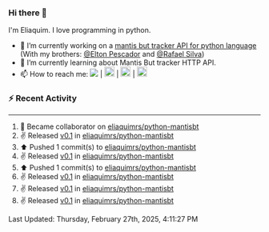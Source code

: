 ### Hi there 👋

I'm Eliaquim. I love programming in python.

- 🔭 I’m currently working on a [mantis but tracker API for python language](https://github.com/eliaquimrs/python-mantis) (With my brothers: [@Elton Pescador](https://github.com/FishermanXD) and [@Rafael Silva](https://github.com/rafalexandre1))
- 🌱 I’m currently learning about Mantis But tracker HTTP API.
- 📫 How to reach me:
  <a href="https://twitter.com/eliaquimrsv"><img src="https://img.shields.io/twitter/url?url=https%3A%2F%2Ftwitter.com%2Feliaquimrsv"/></a> |
  <a style="margin-left=20px" href="https://www.instagram.com/eliaquimrs/"><img height="20" width="20" src="https://cdn.simpleicons.org/instagram"/></a> |
  <a href="https://www.facebook.com/eliaquim.rodrigues.1"><img height="20" width="20" src="https://cdn.simpleicons.org/facebook"/></a> |
  <a href="https://www.linkedin.com/in/eliaquimrs"><img height="20" width="20" src="https://cdn.simpleicons.org/linkedin"/></a>

### ⚡ Recent Activity
---
<!--RECENT_ACTIVITY:start-->
1. 🤝 Became collaborator on [eliaquimrs/python-mantisbt](https://github.com/eliaquimrs/python-mantisbt)<br>
2. ✌️ Released [v0.1](https://github.com/eliaquimrs/python-mantisbt/releases/tag/0.1) in [eliaquimrs/python-mantisbt](https://github.com/eliaquimrs/python-mantisbt)<br>
3. ⬆️ Pushed 1 commit(s) to [eliaquimrs/python-mantisbt](https://github.com/eliaquimrs/python-mantisbt)<br>
4. ✌️ Released [v0.1](https://github.com/eliaquimrs/python-mantisbt/releases/tag/0.1) in [eliaquimrs/python-mantisbt](https://github.com/eliaquimrs/python-mantisbt)<br>
5. ⬆️ Pushed 1 commit(s) to [eliaquimrs/python-mantisbt](https://github.com/eliaquimrs/python-mantisbt)<br>
6. ✌️ Released [v0.1](https://github.com/eliaquimrs/python-mantisbt/releases/tag/0.1) in [eliaquimrs/python-mantisbt](https://github.com/eliaquimrs/python-mantisbt)<br>
7. ✌️ Released [v0.1](https://github.com/eliaquimrs/python-mantisbt/releases/tag/0.1) in [eliaquimrs/python-mantisbt](https://github.com/eliaquimrs/python-mantisbt)<br>
8. ✌️ Released [v0.1](https://github.com/eliaquimrs/python-mantisbt/releases/tag/0.1) in [eliaquimrs/python-mantisbt](https://github.com/eliaquimrs/python-mantisbt)<br>
<!--RECENT_ACTIVITY:end-->

<!--RECENT_ACTIVITY:last_update-->
Last Updated: Thursday, February 27th, 2025, 4:11:27 PM
<!--RECENT_ACTIVITY:last_update_end-->
<!--
**eliaquimrs/eliaquimrs** is a ✨ _special_ ✨ repository because its `README.md` (this file) appears on your GitHub profile.

Here are some ideas to get you started:

- 🔭 I’m currently working on ...
- 🌱 I’m currently learning ...
- 👯 I’m looking to collaborate on ...
- 🤔 I’m looking for help with ...
- 💬 Ask me about ...
- 📫 How to reach me: ...
- 😄 Pronouns: ...
- ⚡ Fun fact: ...
-->
